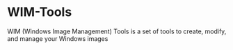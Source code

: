 # WIM-Tools
WIM (Windows Image Management) Tools is a set of tools to create, modify, and manage your Windows images
